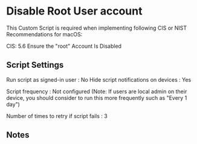# Disable Root User account 
This Custom Script is required when implementing following CIS or NIST Recommendations for macOS:

CIS: 5.6 Ensure the "root" Account Is Disabled

## Script Settings
Run script as signed-in user : No
Hide script notifications on devices : Yes

Script frequency : Not configured (Note: If users are local admin on their device, you should consider to run this more frequently such as "Every 1 day")

Number of times to retry if script fails : 3

## Notes
